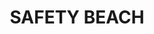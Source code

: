 ---
lastmod: '2025-04-06T06:05:20+00:00'
latitude: -30.073663
layout: suburb
longitude: 153.143409
postcode: '2456'
state: NSW
title: SAFETY BEACH
url: /nsw/safety-beach/
---